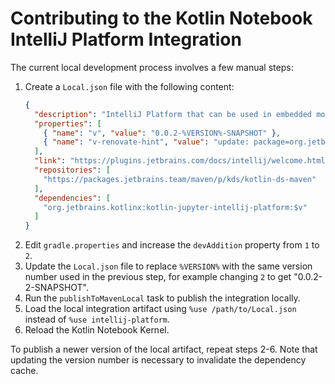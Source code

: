 # Contributing to the Kotlin Notebook IntelliJ Platform Integration

The current local development process involves a few manual steps:

1. Create a `Local.json` file with the following content:
    ```json
    {
      "description": "IntelliJ Platform that can be used in embedded mode of Kotlin Notebook",
      "properties": [
        { "name": "v", "value": "0.0.2-%VERSION%-SNAPSHOT" },
        { "name": "v-renovate-hint", "value": "update: package=org.jetbrains.kotlinx:kotlin-jupyter-intellij-platform" }
      ],
      "link": "https://plugins.jetbrains.com/docs/intellij/welcome.html",
      "repositories": [
        "https://packages.jetbrains.team/maven/p/kds/kotlin-ds-maven"
      ],
      "dependencies": [
        "org.jetbrains.kotlinx:kotlin-jupyter-intellij-platform:$v"
      ]
    }
    ```
2. Edit `gradle.properties` and increase the `devAddition` property from `1` to `2`.
3. Update the `Local.json` file to replace `%VERSION%` with the same version number used in the previous step, for example changing `2` to get "0.0.2-2-SNAPSHOT".
4. Run the `publishToMavenLocal` task to publish the integration locally.
5. Load the local integration artifact using `%use /path/to/Local.json` instead of `%use intellij-platform`.
6. Reload the Kotlin Notebook Kernel.

To publish a newer version of the local artifact, repeat steps 2-6.
Note that updating the version number is necessary to invalidate the dependency cache.
